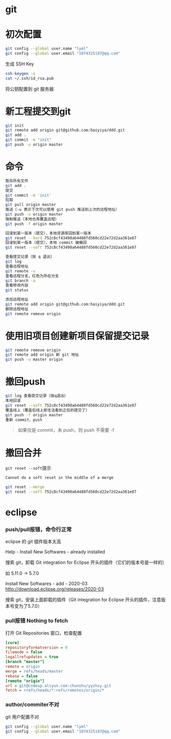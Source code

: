 # git

# 初次配置

```bash
git config --global user.name "lyml"
git config --global user.email "1074325187@qq.com"
```

生成 SSH Key

```bash
ssh-keygen -o
cat ~/.ssh/id_rsa.pub
```

将公钥配置到 git 服务器

# 新工程提交到git

```bash
git init
git remote add origin git@github.com:haiyiya/ddd.git
git add .
git commit -m "init"
git push -u origin master
```

# 命令

```bash
暂存所有文件
git add .
提交
git commit -m 'init'
拉取
git pull origin master
推送（-u 表示下次可以使用 git push 推送到上次的远程地址）
git push -u origin master
强制推送（本地仓库覆盖远程）
git push -f origin master

回滚到某一版本（提交），本地资源库回到某一版本
git reset --hard 752c8cf43498a64488fd560cd22e72d2aa361e87
回滚到某一版本（提交），本地 commit 被撤回
git reset --soft 752c8cf43498a64488fd560cd22e72d2aa361e87

查看提交记录（按 q 退出）
git log
查看远程地址
git remote -v
查看远程分支，红色为所在分支
git branch -a
查看修改内容
git status

添加远程地址
git remote add origin git@github.com:haiyiya/ddd.git
删除远程地址
git remote remove origin
```

# 使用旧项目创建新项目保留提交记录

```bash
git remote remove origin
git remote add origin 新 git 地址
git push -u master origin
```

# 撤回push

```bash
git log 查看提交记录（按q退出）
本地回滚
git reset --soft 752c8cf43498a64488fd560cd22e72d2aa361e87
覆盖线上（覆盖后线上即无法看到之后的提交了）
git push -f origin master
重新 commit、push
```

> 如果仅是 commit，未 push，则 push 不需要 -f

# 撤回合并

`git reset --soft`提示

```bash
Cannot do a soft reset in the middle of a merge
```

```bash
git reset --merge
git reset --soft 752c8cf43498a64488fd560cd22e72d2aa361e87
```



# eclipse

### push/pull报错，命令行正常

eclipse 的 git 插件版本太高

Help - Install New Softwares - already installed

搜索 git，卸载 Git integration for Eclipse 开头的插件（它们的版本号是一样的）

如 5.11.0 -> 5.7.0

Install New Softwares - add - 2020-03 http://download.eclipse.org/releases/2020-03

搜索 git，安装上面卸载的插件（Git integration for Eclipse 开头的插件，注意版本号变为了5.7.0）

### pull报错 Nothing to fetch

打开 Git Repositories 窗口，检查配置

```ini
[core]
repositoryformatversion = 0
filemode = false
logallrefupdates = true
[branch "master"]
remote = origin
merge = refs/heads/master
rebase = false
[remote "origin"]
url = git@codeup.aliyun.com:chunshu/yyzhxy.git
fetch = +refs/heads/*:refs/remotes/origin/*
```

### author/commiter不对

git 用户配置不对

```bash
git config --global user.name "lyml"
git config --global user.email "1074325187@qq.com"
```


